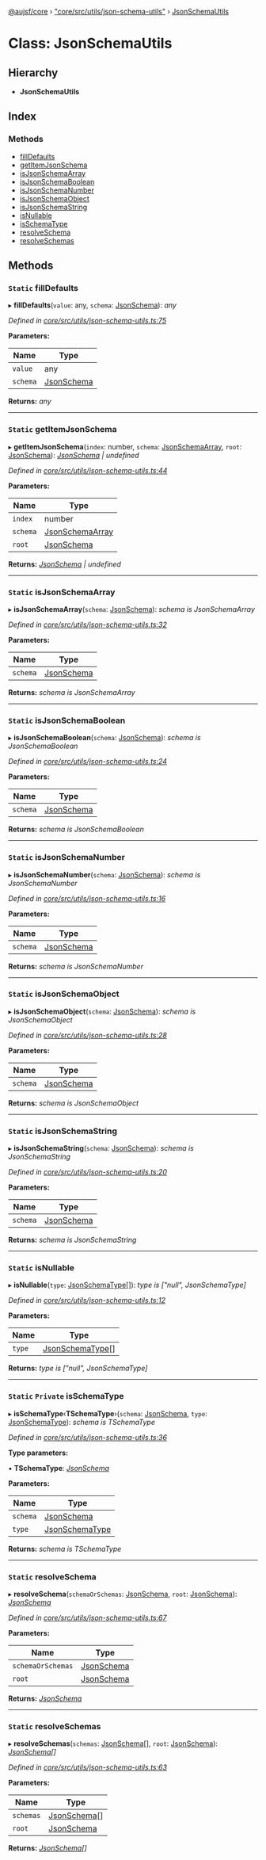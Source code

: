 [@aujsf/core](../README.md) › ["core/src/utils/json-schema-utils"](../modules/_core_src_utils_json_schema_utils_.md) › [JsonSchemaUtils](_core_src_utils_json_schema_utils_.jsonschemautils.md)

# Class: JsonSchemaUtils

## Hierarchy

* **JsonSchemaUtils**

## Index

### Methods

* [fillDefaults](_core_src_utils_json_schema_utils_.jsonschemautils.md#static-filldefaults)
* [getItemJsonSchema](_core_src_utils_json_schema_utils_.jsonschemautils.md#static-getitemjsonschema)
* [isJsonSchemaArray](_core_src_utils_json_schema_utils_.jsonschemautils.md#static-isjsonschemaarray)
* [isJsonSchemaBoolean](_core_src_utils_json_schema_utils_.jsonschemautils.md#static-isjsonschemaboolean)
* [isJsonSchemaNumber](_core_src_utils_json_schema_utils_.jsonschemautils.md#static-isjsonschemanumber)
* [isJsonSchemaObject](_core_src_utils_json_schema_utils_.jsonschemautils.md#static-isjsonschemaobject)
* [isJsonSchemaString](_core_src_utils_json_schema_utils_.jsonschemautils.md#static-isjsonschemastring)
* [isNullable](_core_src_utils_json_schema_utils_.jsonschemautils.md#static-isnullable)
* [isSchemaType](_core_src_utils_json_schema_utils_.jsonschemautils.md#static-private-isschematype)
* [resolveSchema](_core_src_utils_json_schema_utils_.jsonschemautils.md#static-resolveschema)
* [resolveSchemas](_core_src_utils_json_schema_utils_.jsonschemautils.md#static-resolveschemas)

## Methods

### `Static` fillDefaults

▸ **fillDefaults**(`value`: any, `schema`: [JsonSchema](../modules/_core_src_models_json_schema_.md#jsonschema)): *any*

*Defined in [core/src/utils/json-schema-utils.ts:75](https://github.com/jbockle/au-jsonschema-form/blob/05b11cf/packages/core/src/utils/json-schema-utils.ts#L75)*

**Parameters:**

Name | Type |
------ | ------ |
`value` | any |
`schema` | [JsonSchema](../modules/_core_src_models_json_schema_.md#jsonschema) |

**Returns:** *any*

___

### `Static` getItemJsonSchema

▸ **getItemJsonSchema**(`index`: number, `schema`: [JsonSchemaArray](../interfaces/_core_src_models_json_schema_.jsonschemaarray.md), `root`: [JsonSchema](../modules/_core_src_models_json_schema_.md#jsonschema)): *[JsonSchema](../modules/_core_src_models_json_schema_.md#jsonschema) | undefined*

*Defined in [core/src/utils/json-schema-utils.ts:44](https://github.com/jbockle/au-jsonschema-form/blob/05b11cf/packages/core/src/utils/json-schema-utils.ts#L44)*

**Parameters:**

Name | Type |
------ | ------ |
`index` | number |
`schema` | [JsonSchemaArray](../interfaces/_core_src_models_json_schema_.jsonschemaarray.md) |
`root` | [JsonSchema](../modules/_core_src_models_json_schema_.md#jsonschema) |

**Returns:** *[JsonSchema](../modules/_core_src_models_json_schema_.md#jsonschema) | undefined*

___

### `Static` isJsonSchemaArray

▸ **isJsonSchemaArray**(`schema`: [JsonSchema](../modules/_core_src_models_json_schema_.md#jsonschema)): *schema is JsonSchemaArray*

*Defined in [core/src/utils/json-schema-utils.ts:32](https://github.com/jbockle/au-jsonschema-form/blob/05b11cf/packages/core/src/utils/json-schema-utils.ts#L32)*

**Parameters:**

Name | Type |
------ | ------ |
`schema` | [JsonSchema](../modules/_core_src_models_json_schema_.md#jsonschema) |

**Returns:** *schema is JsonSchemaArray*

___

### `Static` isJsonSchemaBoolean

▸ **isJsonSchemaBoolean**(`schema`: [JsonSchema](../modules/_core_src_models_json_schema_.md#jsonschema)): *schema is JsonSchemaBoolean*

*Defined in [core/src/utils/json-schema-utils.ts:24](https://github.com/jbockle/au-jsonschema-form/blob/05b11cf/packages/core/src/utils/json-schema-utils.ts#L24)*

**Parameters:**

Name | Type |
------ | ------ |
`schema` | [JsonSchema](../modules/_core_src_models_json_schema_.md#jsonschema) |

**Returns:** *schema is JsonSchemaBoolean*

___

### `Static` isJsonSchemaNumber

▸ **isJsonSchemaNumber**(`schema`: [JsonSchema](../modules/_core_src_models_json_schema_.md#jsonschema)): *schema is JsonSchemaNumber*

*Defined in [core/src/utils/json-schema-utils.ts:16](https://github.com/jbockle/au-jsonschema-form/blob/05b11cf/packages/core/src/utils/json-schema-utils.ts#L16)*

**Parameters:**

Name | Type |
------ | ------ |
`schema` | [JsonSchema](../modules/_core_src_models_json_schema_.md#jsonschema) |

**Returns:** *schema is JsonSchemaNumber*

___

### `Static` isJsonSchemaObject

▸ **isJsonSchemaObject**(`schema`: [JsonSchema](../modules/_core_src_models_json_schema_.md#jsonschema)): *schema is JsonSchemaObject*

*Defined in [core/src/utils/json-schema-utils.ts:28](https://github.com/jbockle/au-jsonschema-form/blob/05b11cf/packages/core/src/utils/json-schema-utils.ts#L28)*

**Parameters:**

Name | Type |
------ | ------ |
`schema` | [JsonSchema](../modules/_core_src_models_json_schema_.md#jsonschema) |

**Returns:** *schema is JsonSchemaObject*

___

### `Static` isJsonSchemaString

▸ **isJsonSchemaString**(`schema`: [JsonSchema](../modules/_core_src_models_json_schema_.md#jsonschema)): *schema is JsonSchemaString*

*Defined in [core/src/utils/json-schema-utils.ts:20](https://github.com/jbockle/au-jsonschema-form/blob/05b11cf/packages/core/src/utils/json-schema-utils.ts#L20)*

**Parameters:**

Name | Type |
------ | ------ |
`schema` | [JsonSchema](../modules/_core_src_models_json_schema_.md#jsonschema) |

**Returns:** *schema is JsonSchemaString*

___

### `Static` isNullable

▸ **isNullable**(`type`: [JsonSchemaType](../modules/_core_src_models_json_schema_.md#jsonschematype)[]): *type is ["null", JsonSchemaType]*

*Defined in [core/src/utils/json-schema-utils.ts:12](https://github.com/jbockle/au-jsonschema-form/blob/05b11cf/packages/core/src/utils/json-schema-utils.ts#L12)*

**Parameters:**

Name | Type |
------ | ------ |
`type` | [JsonSchemaType](../modules/_core_src_models_json_schema_.md#jsonschematype)[] |

**Returns:** *type is ["null", JsonSchemaType]*

___

### `Static` `Private` isSchemaType

▸ **isSchemaType**‹**TSchemaType**›(`schema`: [JsonSchema](../modules/_core_src_models_json_schema_.md#jsonschema), `type`: [JsonSchemaType](../modules/_core_src_models_json_schema_.md#jsonschematype)): *schema is TSchemaType*

*Defined in [core/src/utils/json-schema-utils.ts:36](https://github.com/jbockle/au-jsonschema-form/blob/05b11cf/packages/core/src/utils/json-schema-utils.ts#L36)*

**Type parameters:**

▪ **TSchemaType**: *[JsonSchema](../modules/_core_src_models_json_schema_.md#jsonschema)*

**Parameters:**

Name | Type |
------ | ------ |
`schema` | [JsonSchema](../modules/_core_src_models_json_schema_.md#jsonschema) |
`type` | [JsonSchemaType](../modules/_core_src_models_json_schema_.md#jsonschematype) |

**Returns:** *schema is TSchemaType*

___

### `Static` resolveSchema

▸ **resolveSchema**(`schemaOrSchemas`: [JsonSchema](../modules/_core_src_models_json_schema_.md#jsonschema), `root`: [JsonSchema](../modules/_core_src_models_json_schema_.md#jsonschema)): *[JsonSchema](../modules/_core_src_models_json_schema_.md#jsonschema)*

*Defined in [core/src/utils/json-schema-utils.ts:67](https://github.com/jbockle/au-jsonschema-form/blob/05b11cf/packages/core/src/utils/json-schema-utils.ts#L67)*

**Parameters:**

Name | Type |
------ | ------ |
`schemaOrSchemas` | [JsonSchema](../modules/_core_src_models_json_schema_.md#jsonschema) |
`root` | [JsonSchema](../modules/_core_src_models_json_schema_.md#jsonschema) |

**Returns:** *[JsonSchema](../modules/_core_src_models_json_schema_.md#jsonschema)*

___

### `Static` resolveSchemas

▸ **resolveSchemas**(`schemas`: [JsonSchema](../modules/_core_src_models_json_schema_.md#jsonschema)[], `root`: [JsonSchema](../modules/_core_src_models_json_schema_.md#jsonschema)): *[JsonSchema](../modules/_core_src_models_json_schema_.md#jsonschema)[]*

*Defined in [core/src/utils/json-schema-utils.ts:63](https://github.com/jbockle/au-jsonschema-form/blob/05b11cf/packages/core/src/utils/json-schema-utils.ts#L63)*

**Parameters:**

Name | Type |
------ | ------ |
`schemas` | [JsonSchema](../modules/_core_src_models_json_schema_.md#jsonschema)[] |
`root` | [JsonSchema](../modules/_core_src_models_json_schema_.md#jsonschema) |

**Returns:** *[JsonSchema](../modules/_core_src_models_json_schema_.md#jsonschema)[]*

